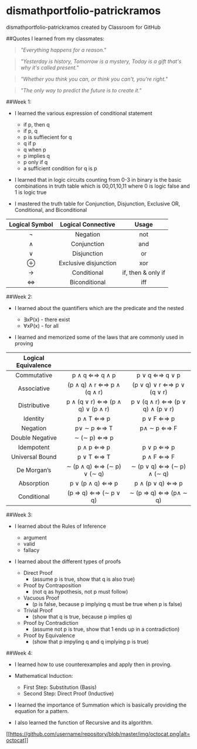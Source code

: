# dismathportfolio-patrickramos
dismathportfolio-patrickramos created by Classroom for GitHub

##Quotes I learned from my classmates:

> _"Everything happens for a reason."_


> _"Yesterday is history, Tomorrow is a mystery, Today is a gift that's why it's called present."_


> _"Whether you think you can, or think you can't, you're right."_


> _"The only way to predict the future is to create it."_



##Week 1:

- I learned the various expression of conditional statement
  - if p, then q
  - if p, q
  - p is suffiecient for q
  - q if p
  - q when p
  - p implies q
  - p only if q
  - a sufficient condition for q is p
  
- I learned that in logic circuits counting from 0-3 in binary is the basic combinations in truth table which is
 00,01,10,11 where 0 is logic false and 1 is logic true
  
- I mastered the truth table for Conjunction, Disjunction, Exclusive OR, Conditional, and Biconditional

| Logical Symbol  |  Logical Connective | Usage |
| :-----: |:-------:|:-----:|
| ¬ |Negation | not |
| ∧ | Conjunction | and |
| ∨ | Disjunction | or |
| ⊕ | Exclusive disjunction | xor | 
| → | Conditional | if, then & only if|
| ⇔| Biconditional | iff |


##Week 2:

- I learned about the quantifiers which are the predicate and the nested
  - ∃xP(x) - there exist
  - ∀xP(x) - for all

- I learned and memorized some of the laws that are commonly used in proving

| Logical Equivalence  |  |  |
| :-----: |:-------:|:-----:|
| Commutative | p ∧ q ⇐⇒ q ∧ p |  p ∨ q ⇐⇒ q ∨ p |
| Associative | (p ∧ q) ∧ r ⇐⇒ p ∧ (q ∧ r) | (p ∨ q) ∨ r ⇐⇒ p ∨ (q ∨ r) |
| Distributive | p ∧ (q ∨ r) ⇐⇒ (p ∧ q) ∨ (p ∧ r) | p ∨ (q ∧ r) ⇐⇒ (p ∨ q) ∧ (p ∨ r) |
| Identity | p ∧ T ⇐⇒ p | p ∨ F ⇐⇒ p |
| Negation | p∨ ∼ p ⇐⇒ T | p∧ ∼ p ⇐⇒ F |
| Double Negative | ∼ (∼ p) ⇐⇒ p |
| Idempotent | p ∧ p ⇐⇒ p | p ∨ p ⇐⇒ p |
| Universal Bound | p ∨ T ⇐⇒ T | p ∧ F ⇐⇒ F |
| De Morgan’s | ∼ (p ∧ q) ⇐⇒ (∼ p) ∨ (∼ q)  | ∼ (p ∨ q) ⇐⇒ (∼ p) ∧ (∼ q) |
| Absorption | p ∨ (p ∧ q) ⇐⇒ p | p ∧ (p ∨ q) ⇐⇒ p |
| Conditional | (p ⇒ q) ⇐⇒ (∼ p ∨ q) | ∼ (p ⇒ q) ⇐⇒ (p∧ ∼ q) |


##Week 3:

- I learned about the Rules of Inference
  - argument
  - valid
  - fallacy
  
- I learned about the different types of proofs
  - Direct Proof
    - (assume p is true, show that q is also true)
  - Proof by Contraposition
    - (not q as hypothesis, not p must follow)
  - Vacuous Proof
    - (p is false, because p implying q must be true when p is false)
  - Trivial Proof
    - (show that q is true, because p implies q)
  - Proof by Contradiction
    - (assume not p is true, show that 1 ends up in a contradiction)
  - Proof by Equivalence
    - (show that p impyling q and q implying p is true)

##Week 4:

- I learned how to use counterexamples and apply then in proving.

- Mathematical Induction:
  - First Step: Substitution (Basis)
  - Second Step: Direct Proof (Inductive)

- I learned the importance of Summation which is basically providing the equation for a pattern.
- I also learned the function of Recursive and its algorithm.

[[https://github.com/username/repository/blob/master/img/octocat.png|alt=octocat]]

